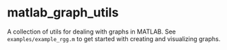 # matlab_graph_utils
A collection of utils for dealing with graphs in MATLAB. See `examples/example_rgg.m` to get started with creating and visualizing graphs.
